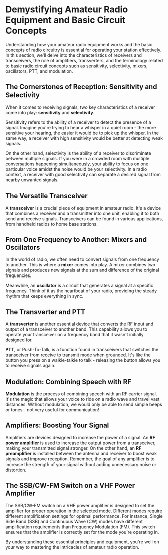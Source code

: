 # Demystifying Amateur Radio Equipment and Basic Circuit Concepts

Understanding how your amateur radio equipment works and the basic concepts of radio circuitry is essential for operating your station effectively. In this section, we'll delve into the characteristics of receivers and transceivers, the role of amplifiers, transverters, and the terminology related to basic radio circuit concepts such as sensitivity, selectivity, mixers, oscillators, PTT, and modulation.

## The Cornerstones of Reception: Sensitivity and Selectivity

When it comes to receiving signals, two key characteristics of a receiver come into play: **sensitivity** and **selectivity**.

Sensitivity refers to the ability of a receiver to detect the presence of a signal. Imagine you're trying to hear a whisper in a quiet room - the more sensitive your hearing, the easier it would be to pick up the whisper. In the same way, a receiver with high sensitivity would be better at detecting weak signals.

On the other hand, selectivity is the ability of a receiver to discriminate between multiple signals. If you were in a crowded room with multiple conversations happening simultaneously, your ability to focus on one particular voice amidst the noise would be your selectivity. In a radio context, a receiver with good selectivity can separate a desired signal from nearby unwanted signals.

## The Versatile Transceiver

A **transceiver** is a crucial piece of equipment in amateur radio. It's a device that combines a receiver and a transmitter into one unit, enabling it to both send and receive signals. Transceivers can be found in various applications, from handheld radios to home base stations.

## From One Frequency to Another: Mixers and Oscillators

In the world of radio, we often need to convert signals from one frequency to another. This is where a **mixer** comes into play. A mixer combines two signals and produces new signals at the sum and difference of the original frequencies.

Meanwhile, an **oscillator** is a circuit that generates a signal at a specific frequency. Think of it as the heartbeat of your radio, providing the steady rhythm that keeps everything in sync.

## The Transverter and PTT

A **transverter** is another essential device that converts the RF input and output of a transceiver to another band. This capability allows you to operate your transceiver on a frequency band that it wasn't initially designed for.

**PTT**, or Push-To-Talk, is a function found in transceivers that switches the transceiver from receive to transmit mode when grounded. It's like the button you press on a walkie-talkie to talk - releasing the button allows you to receive signals again.

## Modulation: Combining Speech with RF

**Modulation** is the process of combining speech with an RF carrier signal. It's the magic that allows your voice to ride on a radio wave and travel vast distances. Without modulation, we would only be able to send simple beeps or tones - not very useful for communication!

## Amplifiers: Boosting Your Signal

Amplifiers are devices designed to increase the power of a signal. An **RF power amplifier** is used to increase the output power from a transceiver, making your transmitted signal stronger. On the other hand, an **RF preamplifier** is installed between the antenna and receiver to boost weak signals and improve reception. Remember, the goal of any amplifier is to increase the strength of your signal without adding unnecessary noise or distortion. 

## The SSB/CW-FM Switch on a VHF Power Amplifier

The SSB/CW-FM switch on a VHF power amplifier is designed to set the amplifier for proper operation in the selected mode. Different modes require different amplification settings for optimal performance. For instance, Single Side Band (SSB) and Continuous Wave (CW) modes have different amplification requirements than Frequency Modulation (FM). This switch ensures that the amplifier is correctly set for the mode you're operating in.

By understanding these essential principles and equipment, you're well on your way to mastering the intricacies of amateur radio operation.